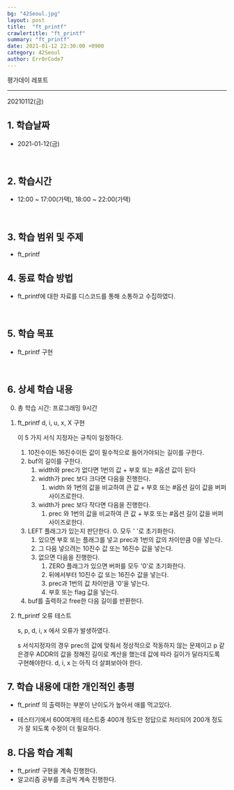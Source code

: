 ```yaml
---
bg: "42Seoul.jpg"
layout: post
title:  "ft_printf"
crawlertitle: "ft_printf"
summary: "ft_printf"
date: 2021-01-12 22:30:00 +0900
category: 42Seoul
author: Err0rCode7
---
```


평가데이 레포트

---

20210112(금)

## 1. 학습날짜

- 2021-01-12(금)
<br>

## 2. 학습시간

- 12:00 ~ 17:00(가택), 18:00 ~ 22:00(가택)
<br>

## 3. 학습 범위 및 주제

- ft_printf

## 4. 동료 학습 방법

- ft_printf에 대한 자료를 디스코드를 통해 소통하고 수집하였다.
<br>

## 5. 학습 목표

- ft_printf 구현

<br>

## 6. 상세 학습 내용

0. 총 학습 시간: 프로그래밍 9시간

1. ft_printf d, i, u, x, X 구현

	이 5 가지 서식 지정자는 규칙이 일정하다.

	1. 10진수이든 16진수이든 값이 필수적으로 들어가야되는 길이를 구한다.
	2. buf의 길이를 구한다.
		1. width와 prec가 없다면 1번의 값 + 부호 또는 #옵션 값이 된다
		2. width가 prec 보다 크다면 다음을 진행한다.
			1. width 와 1번의 값을 비교하여 큰 값 + 부호 또는 #옵션 길이 값을 버퍼 사이즈로한다.
		3. width가 prec 보다 작다면 다음을 진행한다.
			1. prec 와 1번의 값을 비교하여 큰 값 + 부호 또는 #옵션 길이 값을 버퍼 사이즈로한다.
	3. LEFT 플래그가 있는지 판단한다.
		0. 모두 ' '로 초기화한다.
		1. 있으면 부호 또는 플래그를 넣고 prec과 1번의 값의 차이만큼 0을 넣는다.
		2. 그 다음 넣으려는 10진수 값 또는 16진수 값을 넣는다.
		2. 없으면 다음을 진행한다.
			1. ZERO 플래그가 있으면 버퍼를 모두 '0'로 초기화한다.
			2. 뒤에서부터 10진수 값 또는 16진수 값을 넣는다.
			3. prec과 1번의 값 차이만큼 '0'을 넣는다.
			4. 부호 또는 flag 값을 넣는다.
	4. buf를 출력하고 free한 다음 길이를 반환한다.

2. ft_printf 오류 테스트

	s, p, d, i, x 에서 오류가 발생하였다.

	s 서식지정자의 경우 prec의 값에 맞춰서 정상적으로 작동하지 않는 문제이고 p 같은경우 ADDR의 값을 정해진 길이로 계산을 했는데 값에 따라 길이가 달라지도록 구현해야한다. d, i, x 는 아직 더 살펴보아야 한다.

## 7. 학습 내용에 대한 개인적인 총평

- ft_printf 의 출력하는 부분이 난이도가 높아서 애를 먹고있다.

- 테스터기에서 600여개의 테스트중 400개 정도만 정답으로 처리되어 200개 정도가 잘 되도록 수정이 더 필요하다.

## 8. 다음 학습 계획

- ft_printf 구현을 계속 진행한다.
- 알고리즘 공부를 조금씩 계속 진행한다.
